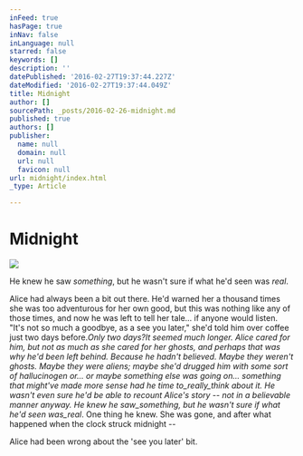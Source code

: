 ```yaml
---
inFeed: true
hasPage: true
inNav: false
inLanguage: null
starred: false
keywords: []
description: ''
datePublished: '2016-02-27T19:37:44.227Z'
dateModified: '2016-02-27T19:37:44.049Z'
title: Midnight
author: []
sourcePath: _posts/2016-02-26-midnight.md
published: true
authors: []
publisher:
  name: null
  domain: null
  url: null
  favicon: null
url: midnight/index.html
_type: Article

---
```

# Midnight
![](https://s3-us-west-2.amazonaws.com/the-grid-img/p/7ed33c10001bf0cb0ede2048dc3faab7b72367a8.jpg)

He knew he saw _something_, but he wasn't sure if what he'd seen was _real_.

Alice had always been a bit out there. He'd warned her a thousand times she was too adventurous for her own good, but this was nothing like any of those times, and now he was left to tell her tale... if anyone would listen. "It's not so much a goodbye, as a see you later," she'd told him over coffee just two days before._Only two days?_It seemed much longer. Alice cared for him, but not as much as she cared for her ghosts, and perhaps that was why he'd been left behind. Because he hadn't believed. Maybe they weren't ghosts. Maybe they were aliens; maybe she'd drugged him with some sort of hallucinogen or... or maybe something else was going on... something that might've made more sense had he time to_really_think about it. He wasn't even sure he'd be able to recount Alice's story -- not in a believable manner anyway. He knew he saw_something_, but he wasn't sure if what he'd seen was_real_. One thing he knew. She was gone, and after what happened when the clock struck midnight --

Alice had been wrong about the 'see you later' bit.
